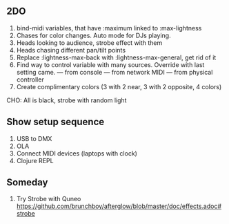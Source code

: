 ## 2DO

1. bind-midi variables, that have :maximum linked to :max-lightness
1. Chases for color changes. Auto mode for DJs playing.
1. Heads looking to audience, strobe effect with them
1. Heads chasing different pan/tilt points
1. Replace :lightness-max-back with :lightness-max-general, get rid of it
1. Find way to control variable with many sources. Override with last setting came.
— from console
— from network MIDI
— from physical controller
1. Create complimentary colors (3 with 2 near, 3 with 2 opposite, 4 colors)

CHO: All is black, strobe with random light

## Show setup sequence

1. USB to DMX
1. OLA
1. Connect MIDI devices (laptops with clock)
1. Clojure REPL

## Someday

1. Try Strobe with Quneo https://github.com/brunchboy/afterglow/blob/master/doc/effects.adoc#strobe